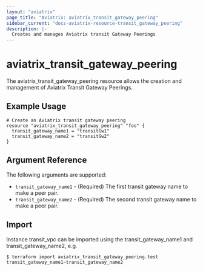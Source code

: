 ```yaml
---
layout: "aviatrix"
page_title: "Aviatrix: aviatrix_transit_gateway_peering"
sidebar_current: "docs-aviatrix-resource-transit_gateway_peering"
description: |-
  Creates and manages Aviatrix transit Gateway Peerings
---
```


# aviatrix_transit_gateway_peering

The aviatrix_transit_gateway_peering resource allows the creation and management of Aviatrix Transit Gateway Peerings.

## Example Usage

```hcl
# Create an Aviatrix transit gateway peering
resource "aviatrix_transit_gateway_peering" "foo" {
  transit_gateway_name1 = "transitGw1"
  transit_gateway_name2 = "transitGw2"
}
```

## Argument Reference

The following arguments are supported:

* `transit_gateway_name1` - (Required) The first transit gateway name to make a peer pair.
* `transit_gateway_name2` - (Required) The second transit gateway name to make a peer pair.

## Import

Instance transit_vpc can be imported using the transit_gateway_name1 and transit_gateway_name2, e.g.

```
$ terraform import aviatrix_transit_gateway_peering.test transit_gateway_name1~transit_gateway_name2
```


